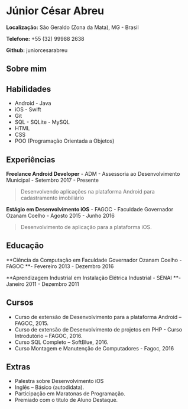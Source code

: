 # Júnior César Abreu

**Localização:** São Geraldo (Zona da Mata), MG - Brasil

**Telefone:** +55 (32) 99988 2638

**Github:** juniorcesarabreu

## Sobre mim



## Habilidades

* Android - Java
* iOS - Swift
* Git
* SQL - SQLite - MySQL
* HTML
* CSS
* POO (Programação Orientada a Objetos)

## Experiências

**Freelance Android Developer** - ADM - Assessoria ao Desenvolvimento Municipal - Setembro 2017 - Presente

>Desenvolvendo aplicações na plataforma Android para cadastramento imobiliário

**Estágio em Desenvolvimento iOS** - FAGOC - Faculdade Governador Ozanam Coelho - Agosto 2015 - Junho 2016

>Desenvolvimento de aplicação para a plataforma iOS.

## Educação

**Ciência da Computação em Faculdade Governador Ozanam Coelho - FAGOC **- Fevereiro 2013 - Dezembro 2016 

**Aprendizagem Industrial em Instalação Elétrica Industrial  - SENAI **- Janeiro 2011 - Dezembro 2011 

## Cursos

* Curso de extensão de Desenvolvimento para a plataforma Android – FAGOC, 2015.
* Curso de extensão de Desenvolvimento de projetos em PHP - Curso Introdutório – FAGOC, 2016.
* Curso SQL Completo – SoftBlue, 2016.
* Curso Montagem e Manutenção de Computadores - Fagoc, 2016

## Extras

* Palestra sobre Desenvolvimento iOS
* Inglês – Básico (autodidata).
* Participação em Maratonas de Programação.
* Premiado com o título de Aluno Destaque.

